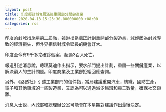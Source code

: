 ```yaml
---
layout: post
title: 印度擬封城令屆滿後重開部分關鍵產業
date: 2020-04-13 15:23:30.000000000 +08:00
categories: rss
---
```


印度的封城措施星期三屆滿，報道指當局正計劃重開部分製造業，減輕因為封城導致的經濟損失，但外界相信封城令延長的機會好大。

印度至今有9千多宗確診個案，超過3百人死亡。

報道引述消息說，總理莫迪作出指示，要求部門提出計劃，重開一些關鍵產業，以解決窮人的生計問題。印度商業及工業部拒絕回應查詢。

另外，《路透社》引述工業部門的信件指，當局建議重開汽車，紡織，國防生產，電子和其他領域的一些製造業，又認為可以通過減少輪班和員工數量，確保社交距離。

消息人士說，內政部和總理辦公室可能會在本星期對建議作出最後決定。
